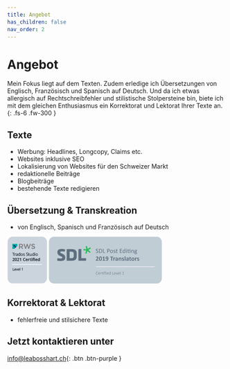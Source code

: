 ```yaml
---
title: Angebot
has_children: false
nav_order: 2
---
```


# Angebot

Mein Fokus liegt auf dem Texten. Zudem erledige ich Übersetzungen von Englisch, Französisch und Spanisch auf Deutsch. Und da ich etwas allergisch auf Rechtschreibfehler und stilistische Stolpersteine bin, biete ich mit dem gleichen Enthusiasmus ein Korrektorat und Lektorat Ihrer Texte an.
{: .fs-6 .fw-300 }

## Texte

- Werbung: Headlines, Longcopy, Claims etc.
- Websites inklusive SEO
- Lokalisierung von Websites für den Schweizer Markt
- redaktionelle Beiträge
- Blogbeiträge
- bestehende Texte redigieren

## Übersetzung & Transkreation

- von Englisch, Spanisch und Französisch auf Deutsch

![](images/trados-studio-2021-certified-level-1-badge2-rws.png)
![](images/SDL_badges_Postediting_Cert_280X116.jpg)

## Korrektorat & Lektorat

- fehlerfreie und stilsichere Texte

## Jetzt kontaktieren unter
[info@leabosshart.ch](mailto:info@leabosshart.ch){: .btn .btn-purple }
